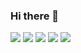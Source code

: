 ### Hi there 👋

<!--
**Operfectlove/Operfectlove** is a ✨ _special_ ✨ repository because its `README.md` (this file) appears on your GitHub profile.

Here are some ideas to get you started:

- 🔭 I’m currently working on ...
- 🌱 I’m currently learning ...
- 👯 I’m looking to collaborate on ...
- 🤔 I’m looking for help with ...
- 💬 Ask me about ...
- 📫 How to reach me: ...
- 😄 Pronouns: ...
- ⚡ Fun fact: ...
-->

<a href="https://www.acmicpc.net/user/li_la_4" target="_blank"><img src="https://img.shields.io/badge/Algorithm-515BD4?style=flat&logo=The Algorithms&logoColor=FFFFFF"/></a> <a href="https://instagram.com/monochrome.work" target="_blank"><img src="https://img.shields.io/badge/monochrome.work-8134AF?style=flat&logo=Instagram&logoColor=FFFFFF"/></a> <a href="" target="_blank"><img src="https://img.shields.io/badge/Windows-DD2A7B?style=flat&logo=Windows&logoColor=FFFFFF"/></a> <a href="" target="_blank"><img src="https://img.shields.io/badge/macOS-FEDA77?style=flat&logo=Apple&logoColor=FFFFFF"/></a> <a href="" target="_blank"><img src="https://img.shields.io/badge/programming-F58529?style=flat&logo=C&logoColor=FFFFFF"/></a>

